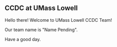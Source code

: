 ## CCDC at UMass Lowell

Hello there! Welcome to UMass Lowell CCDC Team!

Our team name is "Name Pending".

Have a good day.
